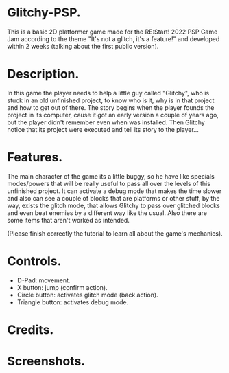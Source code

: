 # Glitchy-PSP.
This is a basic 2D platformer game made for the RE:Start! 2022 PSP Game Jam according to the theme "It's not a glitch, it's a feature!" and developed within 2 weeks (talking about the first public version).

# Description.
In this game the player needs to help a little guy called "Glitchy", who is stuck in an old unfinished project, to know who is it, why is in that project and how to get out of there. The story begins when the player founds the project in its computer, cause it got an early version a couple of years ago, but the player didn't remember even when was installed. Then Glitchy notice that its project were executed and tell its story to the player...

# Features.
The main character of the game its a little buggy, so he have like specials modes/powers that will be really useful to pass all over the levels of this unfinished project. It can activate a debug mode that makes the time slower and also can see a couple of blocks that are platforms or other stuff, by the way, exists the glitch mode, that allows Glitchy to pass over glitched blocks and even beat enemies by a different way like the usual.
Also there are some items that aren't worked as intended.

(Please finish correctly the tutorial to learn all about the game's mechanics).

# Controls.
* D-Pad: movement.
* X button: jump (confirm action).
* Circle button: activates glitch mode (back action).
* Triangle button: activates debug mode.

# Credits.


# Screenshots.
